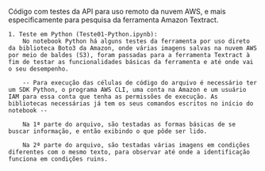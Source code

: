 Código com testes da API para uso remoto da nuvem AWS, e mais especificamente para pesquisa da ferramenta Amazon Textract.

    1. Teste em Python (Teste01-Python.ipynb):
        No notebook Python há alguns testes da ferramenta por uso direto da biblioteca Boto3 da Amazon, onde várias imagens salvas na nuvem AWS por meio de baldes (S3), foram passadas para a ferramenta Textract à fim de testar as funcionalidades básicas da ferramenta e até onde vai o seu desempenho.

        -- Para execução das células de código do arquivo é necessário ter um SDK Python, o programa AWS CLI, uma conta na Amazon e um usuário IAM para essa conta que tenha as permissões de execução. As bibliotecas necessárias já tem os seus comandos escritos no início do notebook --

        Na 1ª parte do arquivo, são testadas as formas básicas de se buscar informação, e então exibindo o que pôde ser lido.

        Na 2ª parte do arquivo, são testadas várias imagens em condições diferentes com o mesmo texto, para observar até onde a identificação funciona em condições ruins.